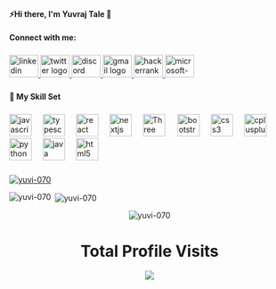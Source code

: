 
<h4 align="left">⚡Hi there, I'm Yuvraj Tale 👋</h4>
<h4 align="left">Connect with me:</h4>

###

<div align="left">
  <a href="https://www.linkedin.com/in/yuvraj-tale-m0705" target="_blank">
  <img src="https://raw.githubusercontent.com/maurodesouza/profile-readme-generator/master/src/assets/icons/social/linkedin/default.svg" width="52" height="40" alt="linkedin logo"  />
  </a> 
  <a href="https://twitter.com/Yuvraj_tale07" target="_blank">
  <img src="https://raw.githubusercontent.com/maurodesouza/profile-readme-generator/master/src/assets/icons/social/twitter/default.svg" width="52" height="40" alt="twitter logo"  />
  </a>
  <a href="https://discordapp.com/users/868673517640622081">
  <img src="https://raw.githubusercontent.com/maurodesouza/profile-readme-generator/master/src/assets/icons/social/discord/default.svg" width="52" height="40" alt="discord logo"  />
  </a>
  <a href="mailto:yuvrajtale03@gmail.com">
  <img src="https://raw.githubusercontent.com/maurodesouza/profile-readme-generator/master/src/assets/icons/social/gmail/default.svg" width="52" height="40" alt="gmail logo"  />
  </a>
  <a href="https://www.hackerrank.com/profile/yuvrajtale03" target="_blank">
  <img src="https://raw.githubusercontent.com/maurodesouza/profile-readme-generator/master/src/assets/icons/social/hackerrank/default.svg" width="52" height="40" alt="hackerrank logo"  />
  </a>
  <a href="mailto:yuvrajtale07@outlook.com">
  <img src="https://raw.githubusercontent.com/maurodesouza/profile-readme-generator/master/src/assets/icons/social/microsoft-outlook/default.svg" width="52" height="40" alt="microsoft-outlook logo"  />
  </a>
</div>

###

<h4 align="left">🔧 My Skill Set</h4>

###

<div align="left">
  <img src="https://cdn.jsdelivr.net/gh/devicons/devicon/icons/javascript/javascript-original.svg" height="40" alt="javascript logo"  />
  <img width="12" />
  <img src="https://cdn.jsdelivr.net/gh/devicons/devicon/icons/typescript/typescript-original.svg" height="40" alt="typescript logo"  />
  <img width="12" />
  <img src="https://cdn.jsdelivr.net/gh/devicons/devicon/icons/react/react-original.svg" height="40" alt="react logo"  />
  <img width="12" />
  <img src="https://cdn.jsdelivr.net/gh/devicons/devicon/icons/nextjs/nextjs-original.svg" height="40" alt="nextjs logo"  />
  <img width="12" />
  <img src="https://th.bing.com/th/id/R.413336d94dea44bff5aca37ab065c133?rik=AYkLbyZBntEWQQ&pid=ImgRaw&r=0&sres=1&sresct=1" height="40" alt="Three JS"  />
  <img width="15" />
  <img src="https://cdn.jsdelivr.net/gh/devicons/devicon/icons/bootstrap/bootstrap-original.svg" height="40" alt="bootstrap logo"  />
  <img width="12" />
  <img src="https://cdn.jsdelivr.net/gh/devicons/devicon/icons/css3/css3-original.svg" height="40" alt="css3 logo"  />
  <img width="12" />
  <img src="https://cdn.jsdelivr.net/gh/devicons/devicon/icons/cplusplus/cplusplus-original.svg" height="40" alt="cplusplus logo"  />
  <img width="12" />
  <img src="https://cdn.jsdelivr.net/gh/devicons/devicon/icons/python/python-original.svg" height="40" alt="python logo"  />
  <img width="12" />
  <img src="https://cdn.jsdelivr.net/gh/devicons/devicon/icons/java/java-original.svg" height="40" alt="java logo"  />
  <img width="12" />
  <img src="https://cdn.jsdelivr.net/gh/devicons/devicon/icons/html5/html5-original.svg" height="40" alt="html5 logo"  />
</div>

###




<p align="left"> <a href="https://github.com/ryo-ma/github-profile-trophy"><img src="https://github-profile-trophy.vercel.app/?username=yuvi-070&theme=dracula&" alt="yuvi-070" /></a> </p>


<p><img align="left" src="https://github-readme-stats.vercel.app/api/top-langs?username=yuvi-070&show_icons=true&locale=en&layout=compact&theme=dracula&" alt="yuvi-070" /></p>

<p>&nbsp;<img align="center" src="https://github-readme-stats.vercel.app/api?username=yuvi-070&show_icons=true&locale=en&theme=dracula&" alt="yuvi-070" /></p>

<p  align="center"><img align="center" src="https://github-readme-streak-stats.herokuapp.com/?user=yuvi-070&theme=dracula&" alt="yuvi-070" /></p>


###



<div align="center"> <h1>Total Profile Visits</h1>
  <img src="https://profile-counter.glitch.me/Yuvi-070/count.svg?"  />
</div>



###

